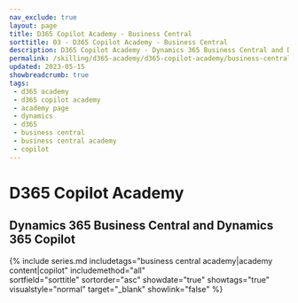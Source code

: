 ```yaml
---
nav_exclude: true
layout: page
title: D365 Copilot Academy - Business Central
sorttitle: 03 - D365 Copilot Academy - Business Central
description: D365 Copilot Academy - Dynamics 365 Business Central and Dynamics 365 Copilot
permalink: /skilling/d365-academy/d365-copilot-academy/business-central
updated: 2023-05-15
showbreadcrumb: true
tags: 
 - d365 academy
 - d365 copilot academy
 - academy page
 - dynamics
 - d365
 - business central
 - business central academy
 - copilot
---
```


# D365 Copilot Academy

## Dynamics 365 Business Central and Dynamics 365 Copilot

{% include series.md 
    includetags="business central academy|academy content|copilot" includemethod="all"  
    sortfield="sorttitle" sortorder="asc" showdate="true" showtags="true" 
    visualstyle="normal" target="_blank" showlink="false"
%}


